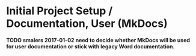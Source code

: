 # Initial Project Setup / Documentation, User (MkDocs)

**TODO smalers 2017-01-02 need to decide whether MkDocs will be used for user documentation or stick with legacy Word documentation.**
